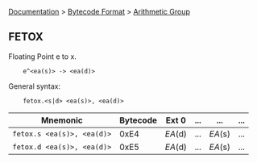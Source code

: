 [Documentation](../../README.md) > [Bytecode Format](../README.md) > [Arithmetic Group](../InstructionsArithmetic.md)

## FETOX

Floating Point e to x.

        e^<ea(s)> -> <ea(d)>

General syntax:

        fetox.<s|d> <ea(s)>, <ea(d)>

| Mnemonic | Bytecode | Ext 0 | ... | ... | ... |
| - | - | - | - | - | - |
| `fetox.s <ea(s)>, <ea(d)>` | 0xE4 | *EA*(d) | ... | *EA*(s) | ... |
| `fetox.d <ea(s)>, <ea(d)>` | 0xE5 | *EA*(d) | ... | *EA*(s) | ... |
